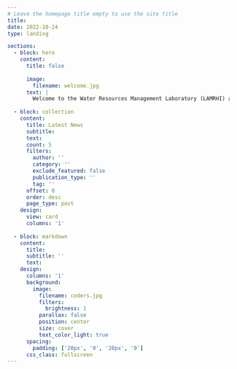 ```yaml
---
# Leave the homepage title empty to use the site title
title:
date: 2022-10-24
type: landing

sections:
  - block: hero
    content:
      title: false
        
      image:
        filename: welcome.jpg
      text: |
        Welcome to the Water Resources Management Laboratory (LAMRHI) and the Stable Isotopes Research Group (SIL) of [Universidad Nacional, Costa Rica](www.una.ac.cr). We work at the interseccion of analytical chemistry, hydrological processes and biogeochemical cycling.
  
  - block: collection
    content:
      title: Latest News
      subtitle:
      text:
      count: 5
      filters:
        author: ''
        category: ''
        exclude_featured: false
        publication_type: ''
        tag: ''
      offset: 0
      order: desc
      page_type: post
    design:
      view: card
      columns: '1'
  
  - block: markdown
    content:
      title:
      subtitle: ''
      text:
    design:
      columns: '1'
      background:
        image: 
          filename: coders.jpg
          filters:
            brightness: 1
          parallax: false
          position: center
          size: cover
          text_color_light: true
      spacing:
        padding: ['20px', '0', '20px', '0']
      css_class: fullscreen
---
```

